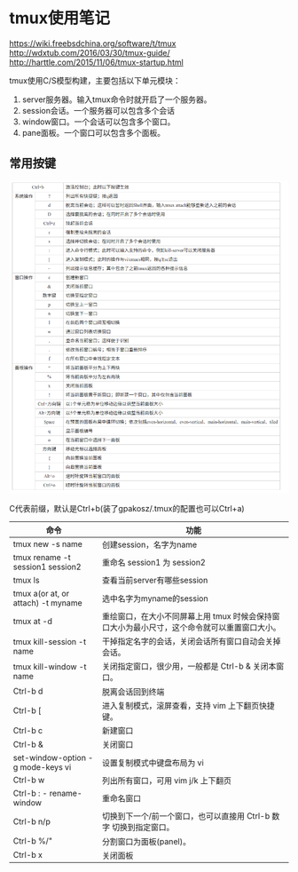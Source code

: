 # tmux使用笔记

https://wiki.freebsdchina.org/software/t/tmux
http://wdxtub.com/2016/03/30/tmux-guide/
http://harttle.com/2015/11/06/tmux-startup.html

tmux使用C/S模型构建，主要包括以下单元模块：
1. server服务器。输入tmux命令时就开启了一个服务器。
2. session会话。一个服务器可以包含多个会话
3. window窗口。一个会话可以包含多个窗口。
4. pane面板。一个窗口可以包含多个面板。

## 常用按键



![](picture/tmux/tmux.bmp)





C代表前缀，默认是Ctrl+b(装了gpakosz/.tmux的配置也可以Ctrl+a)

|命令|功能|
|---|---|
|tmux new -s name|创建session，名字为name|
|tmux rename -t session1 session2|重命名 session1 为 session2|
|tmux ls|查看当前server有哪些session|
|tmux a(or at, or attach) -t myname|选中名字为myname的session|
|tmux at -d|重绘窗口，在大小不同屏幕上用 tmux 时候会保持窗口大小为最小尺寸，这个命令就可以重置窗口大小。|
|tmux kill-session -t name|干掉指定名字的会话，关闭会话所有窗口自动会关掉会话。|
|tmux kill-window -t name|关闭指定窗口，很少用，一般都是 Ctrl-b & 关闭本窗口。|
|Ctrl-b d|脱离会话回到终端|
|Ctrl-b [|进入复制模式，滚屏查看，支持 vim 上下翻页快捷键。|
|Ctrl-b c|新建窗口|
|Ctrl-b &|关闭窗口|
|set-window-option -g mode-keys vi|设置复制模式中键盘布局为 vi|
|Ctrl-b w|列出所有窗口，可用 vim j/k 上下翻页|
|Ctrl-b : - rename-window|重命名窗口|
|Ctrl-b n/p|切换到下一个/前一个窗口，也可以直接用 Ctrl-b 数字 切换到指定窗口。|
|Ctrl-b %/"|分割窗口为面板(panel)。|
|Ctrl-b x|关闭面板|